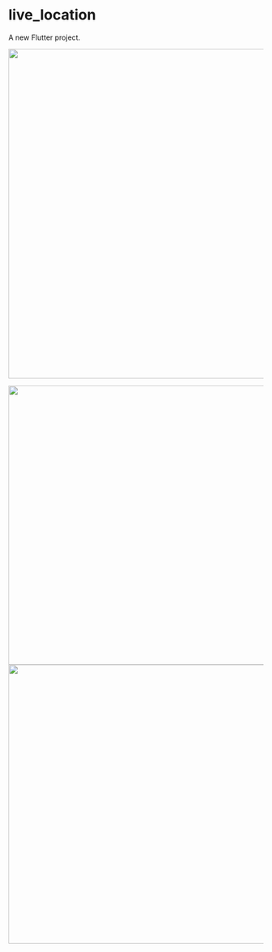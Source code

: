 # live_location

A new Flutter project.

<img src="https://user-images.githubusercontent.com/111557931/201465631-e8c387c6-03e5-41d5-9f63-994d8a89158c.mp4" style=" height:650px; " data-target="animated-image.originalImage">

<img src="https://user-images.githubusercontent.com/111557931/201465638-92b43a5b-a271-41d7-9ec1-bd365c8afeab.jpg" style=" height:550px; " data-target="animated-image.originalImage"><img src="https://user-images.githubusercontent.com/111557931/201465644-65ea51d1-cc00-44f3-a0c6-7ec8ed0a2e27.jpg" style=" height:550px; " data-target="animated-image.originalImage">



